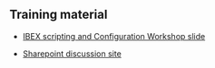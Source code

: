 ## Training material

- [IBEX scripting and Configuration Workshop slide](http://www.facilities.rl.ac.uk/isis/computing/ICPdiscussions/IBEX%20Scripting%20and%20Configurations%20Workshop.pptx)

- [Sharepoint discussion site](http://www.facilities.rl.ac.uk/isis/computing/ICPdiscussions)

